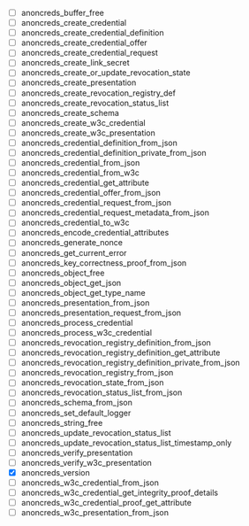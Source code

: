 - [ ] anoncreds_buffer_free
- [ ] anoncreds_create_credential
- [ ] anoncreds_create_credential_definition
- [ ] anoncreds_create_credential_offer
- [ ] anoncreds_create_credential_request
- [ ] anoncreds_create_link_secret
- [ ] anoncreds_create_or_update_revocation_state
- [ ] anoncreds_create_presentation
- [ ] anoncreds_create_revocation_registry_def
- [ ] anoncreds_create_revocation_status_list
- [ ] anoncreds_create_schema
- [ ] anoncreds_create_w3c_credential
- [ ] anoncreds_create_w3c_presentation
- [ ] anoncreds_credential_definition_from_json
- [ ] anoncreds_credential_definition_private_from_json
- [ ] anoncreds_credential_from_json
- [ ] anoncreds_credential_from_w3c
- [ ] anoncreds_credential_get_attribute
- [ ] anoncreds_credential_offer_from_json
- [ ] anoncreds_credential_request_from_json
- [ ] anoncreds_credential_request_metadata_from_json
- [ ] anoncreds_credential_to_w3c
- [ ] anoncreds_encode_credential_attributes
- [ ] anoncreds_generate_nonce
- [ ] anoncreds_get_current_error
- [ ] anoncreds_key_correctness_proof_from_json
- [ ] anoncreds_object_free
- [ ] anoncreds_object_get_json
- [ ] anoncreds_object_get_type_name
- [ ] anoncreds_presentation_from_json
- [ ] anoncreds_presentation_request_from_json
- [ ] anoncreds_process_credential
- [ ] anoncreds_process_w3c_credential
- [ ] anoncreds_revocation_registry_definition_from_json
- [ ] anoncreds_revocation_registry_definition_get_attribute
- [ ] anoncreds_revocation_registry_definition_private_from_json
- [ ] anoncreds_revocation_registry_from_json
- [ ] anoncreds_revocation_state_from_json
- [ ] anoncreds_revocation_status_list_from_json
- [ ] anoncreds_schema_from_json
- [ ] anoncreds_set_default_logger
- [ ] anoncreds_string_free
- [ ] anoncreds_update_revocation_status_list
- [ ] anoncreds_update_revocation_status_list_timestamp_only
- [ ] anoncreds_verify_presentation
- [ ] anoncreds_verify_w3c_presentation
- [x] anoncreds_version
- [ ] anoncreds_w3c_credential_from_json
- [ ] anoncreds_w3c_credential_get_integrity_proof_details
- [ ] anoncreds_w3c_credential_proof_get_attribute
- [ ] anoncreds_w3c_presentation_from_json
